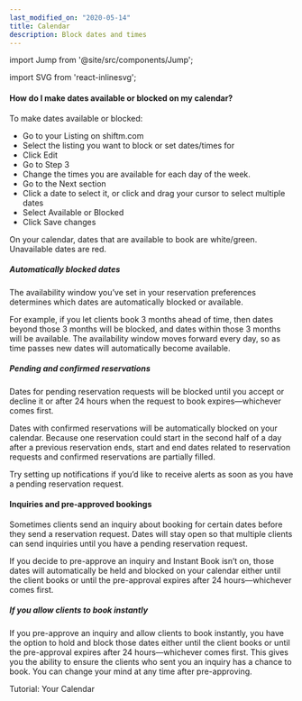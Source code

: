 ```yaml
---
last_modified_on: "2020-05-14"
title: Calendar
description: Block dates and times
---
```


import Jump from '@site/src/components/Jump';

import SVG from 'react-inlinesvg';

#### How do I make dates available or blocked on my calendar?
To make dates available or blocked:

* Go to your Listing on shiftm.com
* Select the listing you want to block or set dates/times for
* Click Edit
* Go to Step 3
* Change the times you are available for each day of the week.
* Go to the Next section
* Click a date to select it, or click and drag your cursor to select multiple dates
* Select Available or Blocked
* Click Save changes

On your calendar, dates that are available to book are white/green. Unavailable dates are red.

##### Automatically blocked dates
The availability window you’ve set in your reservation preferences determines which dates are automatically blocked or available.

For example, if you let clients book 3 months ahead of time, then dates beyond those 3 months will be blocked, and dates within those 3 months will be available. The availability window moves forward every day, so as time passes new dates will automatically become available.

##### Pending and confirmed reservations
Dates for pending reservation requests will be blocked until you accept or decline it or after 24 hours when the request to book expires—whichever comes first.

Dates with confirmed reservations will be automatically blocked on your calendar. Because one reservation could start in the second half of a day after a previous reservation ends, start and end dates related to reservation requests and confirmed reservations are partially filled.

Try setting up notifications if you’d like to receive alerts as soon as you have a pending reservation request.

#### Inquiries and pre-approved bookings
Sometimes clients send an inquiry about booking for certain dates before they send a reservation request. Dates will stay open so that multiple clients can send inquiries until you have a pending reservation request.

If you decide to pre-approve an inquiry and Instant Book isn’t on, those dates will automatically be held and blocked on your calendar either until the client books or until the pre-approval expires after 24 hours—whichever comes first.

##### If you allow clients to book instantly
If you pre-approve an inquiry and allow clients to book instantly, you have the option to hold and block those dates either until the client books or until the pre-approval expires after 24 hours—whichever comes first. This gives you the ability to ensure the clients who sent you an inquiry has a chance to book. You can change your mind at any time after pre-approving.



<Jump to="/guides/advanced/calendar/">Tutorial: Your Calendar</Jump>
